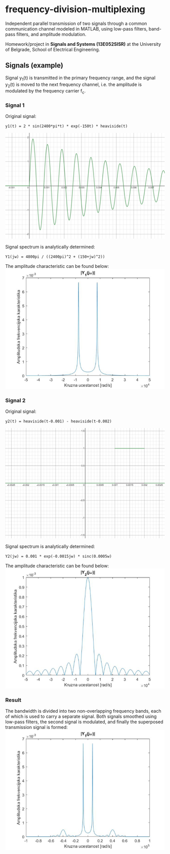 # frequency-division-multiplexing
Independent parallel transmission of two signals through a common communication channel modeled in MATLAB, using low-pass filters, band-pass filters, and amplitude modulation.

Homework/project in **Signals and Systems (13E052SISR)** at the University of Belgrade, School of Electrical Engineering.

## Signals (example)

Signal y<sub>1</sub>(t) is transmitted in the primary frequency range, and the signal y<sub>2</sub>(t) is moved to the next frequency channel, i.e. the amplitude
is modulated by the frequency carrier f<sub>c</sub>.

### Signal 1

Original signal: 
```
y1(t) = 2 * sin(2400*pi*t) * exp(-150t) * heaviside(t)
```
![y1](Charts/y1.png)

Signal spectrum is analytically determined:
```
Y1(jw) = 4800pi / ((2400pi)^2 + (150+jw)^2))
```

The amplitude characteristic can be found below:
![Y1](Charts/01.jpg)

### Signal 2

Original signal:
```
y2(t) = heaviside(t-0.001) - heaviside(t-0.002)
```
![y2](Charts/y2.png)

Signal spectrum is analytically determined:
```
Y2(jw) = 0.001 * exp(-0.0015jw) * sinc(0.0005w)
```

The amplitude characteristic can be found below:
![Y2](Charts/02.jpg)

### Result

The bandwidth is divided into two non-overlapping frequency bands, each of which is used to carry a separate signal. Both signals smoothed using low-pass filters, the second signal is modulated, and finally the superposed transmission signal is formed:
![YT](Charts/06.jpg)
